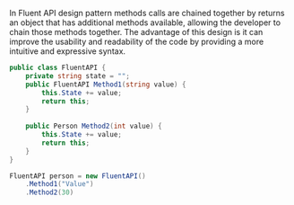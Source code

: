 In Fluent API design pattern methods calls are chained together by returns an object that has additional methods available, allowing the developer to chain those methods together. The advantage of this design is it can improve the usability and readability of the code by providing a more intuitive and expressive syntax.

```c#
public class FluentAPI {
    private string state = "";    
    public FluentAPI Method1(string value) {
        this.State += value;
        return this;
    }
    
    public Person Method2(int value) {
        this.State += value;
        return this;
    }
}

FluentAPI person = new FluentAPI()
    .Method1("Value")
    .Method2(30)
```